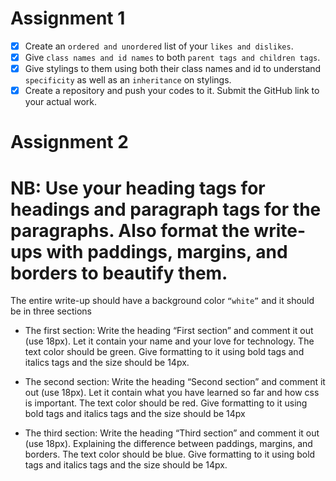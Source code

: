 
# Assignment 1
 - [x] Create an `ordered and unordered` list of your `likes and dislikes`.
 - [x] Give `class names and id names` to both `parent tags and children tags`.
 - [x] Give stylings to them using both their class names and id to understand `specificity` as well as an `inheritance` on stylings.
 - [x] Create a repository and push your codes to it. Submit the GitHub link to your actual work.

# Assignment 2
# NB: Use your heading tags for headings and paragraph tags for the paragraphs. Also format the write-ups with paddings, margins, and borders to beautify them.

The entire write-up should have a background color `“white”` and it should be in three sections

- The first section: Write the heading “First section” and comment it out (use 18px). Let it contain your name and your love for technology. The text color should be green. Give formatting to it using bold tags and italics tags and the size should be 14px.

- The second section: Write the heading “Second section” and comment it out (use 18px). Let it contain what you have learned so far and how css is important. The text color should be red. Give formatting to it using bold tags and italics tags and the size should be 14px

- The third section: Write the heading “Third section” and comment it out (use 18px). Explaining the difference between paddings, margins, and borders. The text color should be blue. Give formatting to it using bold tags and italics tags and the size should be 14px.